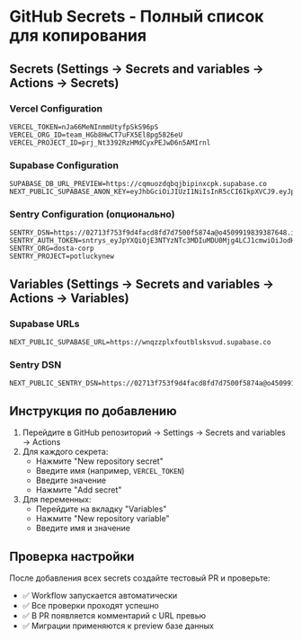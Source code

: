 # GitHub Secrets - Полный список для копирования

## Secrets (Settings → Secrets and variables → Actions → Secrets)

### Vercel Configuration
```
VERCEL_TOKEN=nJa66MeNInmmUtyfpSkS96pS
VERCEL_ORG_ID=team_HGb8HwCT7uFX5El8pg5826eU
VERCEL_PROJECT_ID=prj_Nt3392RzHMdCyxPEJwD6n5AMIrnl
```

### Supabase Configuration
```
SUPABASE_DB_URL_PREVIEW=https://cqmuozdqbqjbipinxcpk.supabase.co
NEXT_PUBLIC_SUPABASE_ANON_KEY=eyJhbGciOiJIUzI1NiIsInR5cCI6IkpXVCJ9.eyJpc3MiOiJzdXBhYmFzZSIsInJlZiI6InducXp6cGx4Zm91dGJsc2tzdnVkIiwicm9sZSI6ImFub24iLCJpYXQiOjE3NTYzNTI2OTUsImV4cCI6MjA3MTkyODY5NX0.xKBvnarYHs3qAV1ug5HVNBdfiERMOGv23gCZWYfvFtk
```

### Sentry Configuration (опционально)
```
SENTRY_DSN=https://02713f753f9d4facd8fd7d7500f5874a@o4509919839387648.ingest.us.sentry.io/4509919845285888
SENTRY_AUTH_TOKEN=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
SENTRY_ORG=dosta-corp
SENTRY_PROJECT=potluckynew
```

## Variables (Settings → Secrets and variables → Actions → Variables)

### Supabase URLs
```
NEXT_PUBLIC_SUPABASE_URL=https://wnqzzplxfoutblsksvud.supabase.co
```

### Sentry DSN
```
NEXT_PUBLIC_SENTRY_DSN=https://02713f753f9d4facd8fd7d7500f5874a@o4509919839387648.ingest.us.sentry.io/4509919845285888
```

## Инструкция по добавлению

1. Перейдите в GitHub репозиторий → Settings → Secrets and variables → Actions
2. Для каждого секрета:
   - Нажмите "New repository secret"
   - Введите имя (например, `VERCEL_TOKEN`)
   - Введите значение
   - Нажмите "Add secret"
3. Для переменных:
   - Перейдите на вкладку "Variables"
   - Нажмите "New repository variable"
   - Введите имя и значение

## Проверка настройки

После добавления всех secrets создайте тестовый PR и проверьте:
- ✅ Workflow запускается автоматически
- ✅ Все проверки проходят успешно
- ✅ В PR появляется комментарий с URL превью
- ✅ Миграции применяются к preview базе данных
